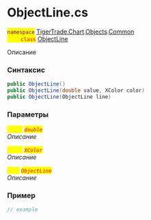 
# ObjectLine.cs
<mark style="color:purple;">`namespace`</mark> [TigerTrade.Chart](../../../../../TigerTrade.Chart.md).[Objects](../../../../../TigerTrade.Chart/Objects.md).[Common](../../../../../TigerTrade.Chart/Objects/Common.md)  
<mark style="color:red;">&nbsp;&nbsp;&nbsp;&nbsp;&nbsp;&nbsp;&nbsp;&nbsp;`class`</mark> [ObjectLine](../../ObjectLine.cs.md)

Описание

### Синтаксис
```csharp
public ObjectLine()
public ObjectLine(double value, XColor color)
public ObjectLine(ObjectLine line)
```
### Параметры  
<mark style="color:yellow;">`value`</mark> <mark style="color:red;">*`double`*</mark>  
 *Описание*  
  
<mark style="color:yellow;">`color`</mark> <mark style="color:red;">*`XColor`*</mark>  
 *Описание*  
  
<mark style="color:yellow;">`line`</mark> <mark style="color:red;">*`ObjectLine`*</mark>  
 *Описание*  
  


### Пример  
```csharp
// example
```
                    
                    